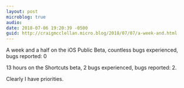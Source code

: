 ```yaml
---
layout: post
microblog: true
audio: 
date: 2018-07-06 19:20:39 -0500
guid: http://craigmcclellan.micro.blog/2018/07/07/a-week-and.html
---
```

A week and a half on the iOS Public Beta, countless bugs experienced, bugs reported: 0

13 hours on the Shortcuts beta, 2 bugs experienced, bugs reported: 2.

Clearly I have priorities.
